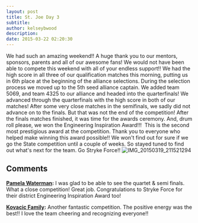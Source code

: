 ```yaml
---
layout: post
title: St. Joe Day 3
subtitle:
author: kelseybwood
description:
date: 2015-03-22 02:20:30
---
```


We had such an amazing weekend!! A huge thank you to our mentors, sponsors, parents and all of our awesome fans! We would not have been able to compete this weekend with all of your endless support!! We had the high score in all three of our qualification matches this morning, putting us in 6th place at the beginning of the alliance selections. During the selection process we moved up to the 5th seed alliance captain. We added team 5069, and team 4325 to our alliance and headed into the quarterfinals! We advanced through the quarterfinals with the high score in both of our matches! After some very close matches in the semifinals, we sadly did not advance on to the finals. But that was not the end of the competition! After the finals matches finished, it was time for the awards ceremony. And, drum roll please, we won the Engineering Inspiration Award!!!  This is the second most prestigious award at the competition. Thank you to everyone who helped make winning this award possible!! We won't find out for sure if we go the State competition until a couple of weeks. So stayed tuned to find out what's next for the team. Go Stryke Force!! ![IMG_20150319_211521294](/wp-content/uploads/2015/03/IMG_20150319_2115212942-1024x575.jpg)

## Comments

**[Pamela Waterman](#894 "2015-03-22 16:14:05"):** I was glad to be able to see the quartet & semi finals. What a close competition! Great job. Congratulations to Stryke Force for their district Engineering Inspiration Award too!

**[Kovacic Family](#889 "2015-03-22 02:41:21"):** Another fantastic competition. The positive energy was the best!! I love the team cheering and recognizing everyone!!
